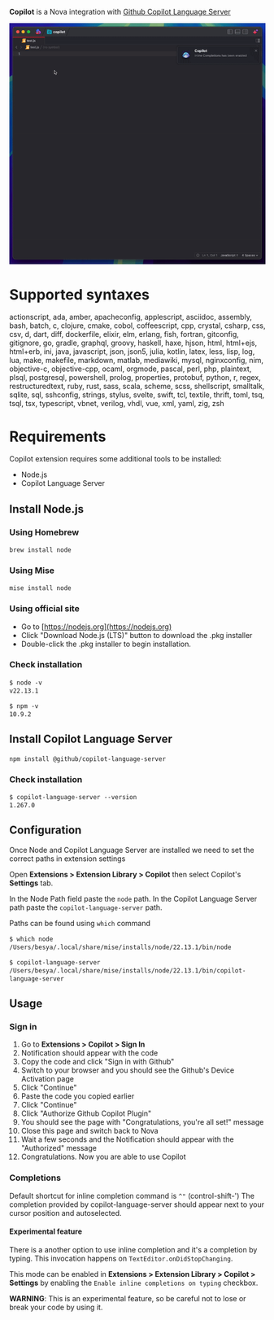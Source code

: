 **Copilot** is a Nova integration with [Github Copilot Language Server](https://www.npmjs.com/package/@github/copilot-language-server?activeTab=readme)

![Example](https://raw.githubusercontent.com/besya/nova-copilot/refs/heads/main/examples/example.gif)

# Supported syntaxes

actionscript, ada, amber, apacheconfig, applescript, asciidoc, assembly, bash, batch, c, clojure, cmake, cobol, coffeescript, cpp, crystal, csharp, css, csv, d, dart, diff, dockerfile, elixir, elm, erlang, fish, fortran, gitconfig, gitignore, go, gradle, graphql, groovy, haskell, haxe, hjson, html, html+ejs, html+erb, ini, java, javascript, json, json5, julia, kotlin, latex, less, lisp, log, lua, make, makefile, markdown, matlab, mediawiki, mysql, nginxconfig, nim, objective-c, objective-cpp, ocaml, orgmode, pascal, perl, php, plaintext, plsql, postgresql, powershell, prolog, properties, protobuf, python, r, regex, restructuredtext, ruby, rust, sass, scala, scheme, scss, shellscript, smalltalk, sqlite, sql, sshconfig, strings, stylus, svelte, swift, tcl, textile, thrift, toml, tsq, tsql, tsx, typescript, vbnet, verilog, vhdl, vue, xml, yaml, zig, zsh

# Requirements

Copilot extension requires some additional tools to be installed:

- Node.js
- Copilot Language Server

## Install Node.js

### Using Homebrew

```
brew install node
```

### Using Mise

```
mise install node
```

### Using official site

- Go to [https://nodejs.org](https://nodejs.org)
- Click "Download Node.js (LTS)" button to download the .pkg installer
- Double-click the .pkg installer to begin installation.

### Check installation

```
$ node -v
v22.13.1
```

```
$ npm -v
10.9.2
```

## Install Copilot Language Server

```
npm install @github/copilot-language-server
```

### Check installation

```
$ copilot-language-server --version
1.267.0
```

## Configuration

Once Node and Copilot Language Server are installed we need to set the correct paths in extension settings

Open **Extensions > Extension Library > Copilot** then select Copilot's **Settings** tab.

In the Node Path field paste the `node` path. In the Copilot Language Server path paste the `copilot-language-server` path.

Paths can be found using `which` command

```
$ which node
/Users/besya/.local/share/mise/installs/node/22.13.1/bin/node
```

```
$ copilot-language-server
/Users/besya/.local/share/mise/installs/node/22.13.1/bin/copilot-language-server
```

## Usage

### Sign in

1. Go to **Extensions > Copilot > Sign In**
2. Notification should appear with the code
3. Copy the code and click "Sign in with Github"
4. Switch to your browser and you should see the Github's Device Activation page
5. Click "Continue"
6. Paste the code you copied earlier
7. Click "Continue"
8. Click "Authorize Github Copilot Plugin"
9. You should see the page with "Congratulations, you're all set!" message
10. Close this page and switch back to Nova
11. Wait a few seconds and the Notification should appear with the "Authorized" message
12. Congratulations. Now you are able to use Copilot

### Completions

Default shortcut for inline completion command is `^"` (control-shift-')
The completion provided by copilot-language-server should appear next to your cursor position and autoselected.

#### Experimental feature

There is a another option to use inline completion and it's a completion by typing. This invocation happens on `TextEditor.onDidStopChanging`.

This mode can be enabled in **Extensions > Extension Library > Copilot > Settings** by enabling the `Enable inline completions on typing` checkbox.

**WARNING**: This is an experimental feature, so be careful not to lose or break your code by using it.

